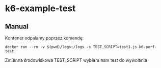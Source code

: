 # k6-example-test

## Manual

Kontener odpalamy poprzez komendę:

```
docker run --rm -v $(pwd)/logs:/logs -e TEST_SCRIPT=test1.js k6-perf-test
```

Zmienna środowiskowa TEST_SCRIPT wybiera nam test do wywołania
